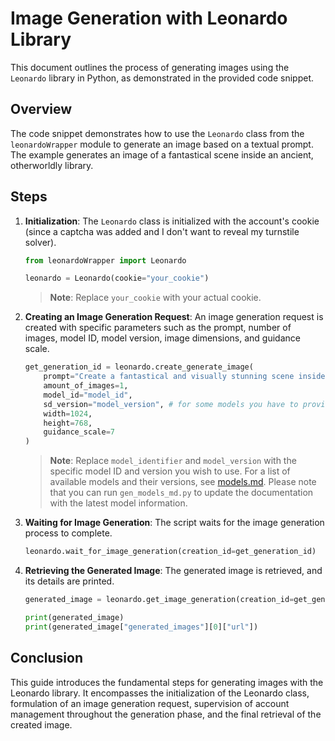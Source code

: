 # Image Generation with Leonardo Library

This document outlines the process of generating images using the `Leonardo` library in Python, as demonstrated in the provided code snippet.

## Overview

The code snippet demonstrates how to use the `Leonardo` class from the `leonardoWrapper` module to generate an image based on a textual prompt. The example generates an image of a fantastical scene inside an ancient, otherworldly library.

## Steps

1. **Initialization**: The `Leonardo` class is initialized with the account's cookie (since a captcha was added and I don't want to reveal my turnstile solver).

    ```python
    from leonardoWrapper import Leonardo

    leonardo = Leonardo(cookie="your_cookie")
    ```

    > **Note**: Replace `your_cookie` with your actual cookie.

2. **Creating an Image Generation Request**: An image generation request is created with specific parameters such as the prompt, number of images, model ID, model version, image dimensions, and guidance scale.

    ```python
    get_generation_id = leonardo.create_generate_image(
        prompt="Create a fantastical and visually stunning scene inside an ancient, otherworldly library...",
        amount_of_images=1,
        model_id="model_id",
        sd_version="model_version", # for some models you have to provide the sd_version
        width=1024,
        height=768,
        guidance_scale=7
    )
    ```

    > **Note**: Replace `model_identifier` and `model_version` with the specific model ID and version you wish to use. For a list of available models and their versions, see [models.md](https://github.com/theunkowndude/leonardoWrapper/blob/main/models.md). Please note that you can run `gen_models_md.py` to update the documentation with the latest model information.


3. **Waiting for Image Generation**: The script waits for the image generation process to complete.

    ```python
    leonardo.wait_for_image_generation(creation_id=get_generation_id)
    ```

4. **Retrieving the Generated Image**: The generated image is retrieved, and its details are printed.

    ```python
    generated_image = leonardo.get_image_generation(creation_id=get_generation_id)

    print(generated_image)
    print(generated_image["generated_images"][0]["url"])
    ```

## Conclusion

This guide introduces the fundamental steps for generating images with the Leonardo library. It encompasses the initialization of the Leonardo class, formulation of an image generation request, supervision of account management throughout the generation phase, and the final retrieval of the created image.